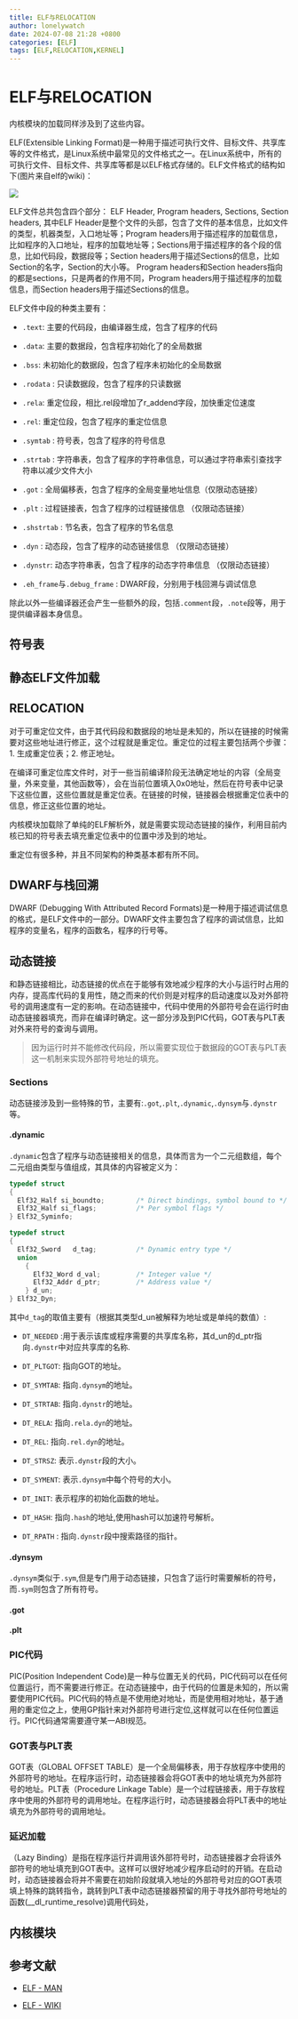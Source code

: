 ```yaml
---
title: ELF与RELOCATION
author: lonelywatch
date: 2024-07-08 21:28 +0800
categories: [ELF]
tags: [ELF,RELOCATION,KERNEL]   
---
```


# ELF与RELOCATION

内核模块的加载同样涉及到了这些内容。

ELF(Extensible Linking Format)是一种用于描述可执行文件、目标文件、共享库等的文件格式，是Linux系统中最常见的文件格式之一。在Linux系统中，所有的可执行文件、目标文件、共享库等都是以ELF格式存储的。ELF文件格式的结构如下(图片来自elf的wiki)：

![](https://lonelywatch-1306651324.cos.ap-beijing.myqcloud.com/image-20240712164552778.png)

ELF文件总共包含四个部分： ELF Header, Program headers, Sections, Section headers, 其中ELF Header是整个文件的头部，包含了文件的基本信息，比如文件的类型，机器类型，入口地址等；Program headers用于描述程序的加载信息，比如程序的入口地址，程序的加载地址等；Sections用于描述程序的各个段的信息，比如代码段，数据段等；Section headers用于描述Sections的信息，比如Section的名字，Section的大小等。 Program headers和Section headers指向的都是sections，只是两者的作用不同，Program headers用于描述程序的加载信息，而Section headers用于描述Sections的信息。

ELF文件中段的种类主要有：

 - `.text`: 主要的代码段，由编译器生成，包含了程序的代码

 - `.data`: 主要的数据段，包含程序初始化了的全局数据

 - `.bss`: 未初始化的数据段，包含了程序未初始化的全局数据

 - `.rodata` : 只读数据段，包含了程序的只读数据

 - `.rela`: 重定位段，相比.rel段增加了r_addend字段，加快重定位速度

 - `.rel`: 重定位段，包含了程序的重定位信息

 - `.symtab` : 符号表，包含了程序的符号信息

 - `.strtab` : 字符串表，包含了程序的字符串信息，可以通过字符串索引查找字符串以减少文件大小

 - `.got` : 全局偏移表，包含了程序的全局变量地址信息（仅限动态链接）

 - `.plt` : 过程链接表，包含了程序的过程链接信息 （仅限动态链接）

 - `.shstrtab` : 节名表，包含了程序的节名信息
 
 - `.dyn` : 动态段，包含了程序的动态链接信息 （仅限动态链接）

 - `.dynstr`: 动态字符串表，包含了程序的动态字符串信息 （仅限动态链接）

- `.eh_frame`与`.debug_frame` : DWARF段，分别用于栈回溯与调试信息

除此以外一些编译器还会产生一些额外的段，包括`.comment`段，`.note`段等，用于提供编译器本身信息。

## 符号表


## 静态ELF文件加载

## RELOCATION

对于可重定位文件，由于其代码段和数据段的地址是未知的，所以在链接的时候需要对这些地址进行修正，这个过程就是重定位。重定位的过程主要包括两个步骤：1. 生成重定位表；2. 修正地址。

在编译可重定位库文件时，对于一些当前编译阶段无法确定地址的内容（全局变量，外来变量，其他函数等），会在当前位置填入0x0地址，然后在符号表中记录下这些位置，这些位置就是重定位表。在链接的时候，链接器会根据重定位表中的信息，修正这些位置的地址。

内核模块加载除了单纯的ELF解析外，就是需要实现动态链接的操作，利用目前内核已知的符号表去填充重定位表中的位置中涉及到的地址。

重定位有很多种，并且不同架构的种类基本都有所不同。

## DWARF与栈回溯

DWARF (Debugging With Attributed Record Formats)是一种用于描述调试信息的格式，是ELF文件中的一部分。DWARF文件主要包含了程序的调试信息，比如程序的变量名，程序的函数名，程序的行号等。

## 动态链接

和静态链接相比，动态链接的优点在于能够有效地减少程序的大小与运行时占用的内存，提高库代码的复用性，随之而来的代价则是对程序的启动速度以及对外部符号的调用速度有一定的影响。在动态链接中，代码中使用的外部符号会在运行时由动态链接器填充，而非在编译时确定。这一部分涉及到PIC代码，GOT表与PLT表对外来符号的查询与调用。

> 因为运行时并不能修改代码段，所以需要实现位于数据段的GOT表与PLT表这一机制来实现外部符号地址的填充。

### Sections

动态链接涉及到一些特殊的节，主要有:`.got`,`.plt`,`.dynamic`,`.dynsym`与`.dynstr`等。

#### .dynamic

`.dynamic`包含了程序与动态链接相关的信息，具体而言为一个二元组数组，每个二元组由类型与值组成，其具体的内容被定义为：

```c
typedef struct
{
  Elf32_Half si_boundto;		/* Direct bindings, symbol bound to */
  Elf32_Half si_flags;			/* Per symbol flags */
} Elf32_Syminfo;

typedef struct
{
  Elf32_Sword	d_tag;			/* Dynamic entry type */
  union
    {
      Elf32_Word d_val;			/* Integer value */
      Elf32_Addr d_ptr;			/* Address value */
    } d_un;
} Elf32_Dyn;
```

其中`d_tag`的取值主要有（根据其类型d_un被解释为地址或是单纯的数值）: 

- `DT_NEEDED` :用于表示该库或程序需要的共享库名称，其d_un的d_ptr指向`.dynstr`中对应共享库的名称.

- `DT_PLTGOT`: 指向GOT的地址。

- `DT_SYMTAB`: 指向`.dynsym`的地址。

- `DT_STRTAB`: 指向`.dynstr`的地址。

- `DT_RELA`: 指向`.rela.dyn`的地址。

- `DT_REL`: 指向`.rel.dyn`的地址。

- `DT_STRSZ`: 表示`.dynstr`段的大小。

- `DT_SYMENT`: 表示`.dynsym`中每个符号的大小。

- `DT_INIT`: 表示程序的初始化函数的地址。

- `DT_HASH`: 指向`.hash`的地址,使用hash可以加速符号解析。

- `DT_RPATH` : 指向`.dynstr`段中搜索路径的指针。

#### .dynsym

`.dynsym`类似于`.sym`,但是专门用于动态链接，只包含了运行时需要解析的符号，而`.sym`则包含了所有符号。

#### .got


#### .plt

### PIC代码

PIC(Position Independent Code)是一种与位置无关的代码，PIC代码可以在任何位置运行，而不需要进行修正。在动态链接中，由于代码的位置是未知的，所以需要使用PIC代码。PIC代码的特点是不使用绝对地址，而是使用相对地址，基于通用的重定位之上，使用GP指针来对外部符号进行定位,这样就可以在任何位置运行。PIC代码通常需要遵守某一ABI规范。

### GOT表与PLT表

GOT表（GLOBAL OFFSET TABLE）是一个全局偏移表，用于存放程序中使用的外部符号的地址。在程序运行时，动态链接器会将GOT表中的地址填充为外部符号的地址。PLT表（Procedure Linkage Table）是一个过程链接表，用于存放程序中使用的外部符号的调用地址。在程序运行时，动态链接器会将PLT表中的地址填充为外部符号的调用地址。

### 延迟加载

（Lazy Binding）是指在程序运行并调用该外部符号时，动态链接器才会将该外部符号的地址填充到GOT表中。这样可以很好地减少程序启动时的开销。在启动时，动态链接器会将并不需要在初始阶段就填入地址的外部符号对应的GOT表项填上特殊的跳转指令，跳转到PLT表中动态链接器预留的用于寻找外部符号地址的函数(__dl_runtime_resolve)调用代码处，


## 内核模块

## 参考文献

- [ELF - MAN](https://man7.org/linux/man-pages/man5/elf.5.html)

- [ELF - WIKI](https://en.wikipedia.org/wiki/Executable_and_Linkable_Format)






